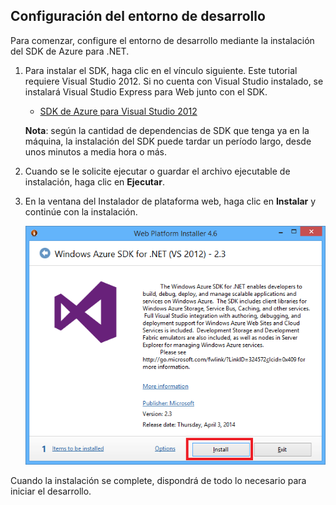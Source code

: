 <h2><a name="setupdevenv"></a>Configuración del entorno de desarrollo</h2>

Para comenzar, configure el entorno de desarrollo mediante la instalación del SDK de Azure para .NET.

1. Para instalar el SDK, haga clic en el vínculo siguiente. Este tutorial requiere Visual Studio 2012. Si no cuenta con Visual Studio instalado, se instalará Visual Studio Express para Web junto con el SDK.

	- [SDK de Azure para Visual Studio 2012][]

	**Nota**: según la cantidad de dependencias de SDK que tenga ya en la máquina, la instalación del SDK puede tardar un período largo, desde unos minutos a media hora o más.

2. Cuando se le solicite ejecutar o guardar el archivo ejecutable de instalación, haga clic en **Ejecutar**.

3. En la ventana del Instalador de plataforma web, haga clic en **Instalar** y continúe con la instalación.

	![Instalador de plataforma web: SDK de Azure para .NET][WebPIAzureSdk]

Cuando la instalación se complete, dispondrá de todo lo necesario para iniciar el desarrollo.

[SDK de Azure para Visual Studio 2012]: http://go.microsoft.com/fwlink/?LinkID=324323
[WebPIAzureSdk]: ./media/install-sdk-2012-only/WebPI46-2012.png

<!---HONumber=August15_HO6-->